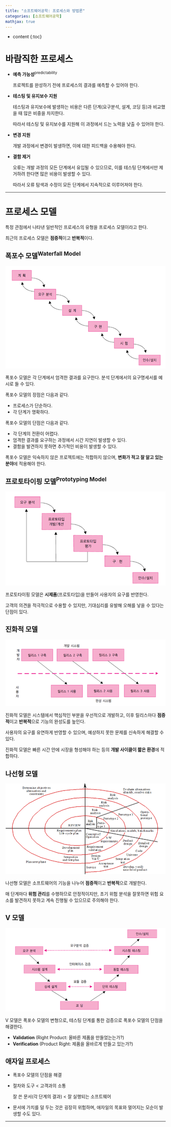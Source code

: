 ```yaml
---
title: "소프트웨어공학: 프로세스와 방법론"
categories: [소프트웨어공학]
mathjax: true
---
```


* content
{:toc}
# 바람직한 프로세스

-   **예측 가능성**<sup>predictability</sup>

    프로젝트를 완성하기 전에 프로세스의 결과를 예측할 수 있어야 한다.

-   **테스팅 및 유지보수 지원**

    테스팅과 유지보수에 발생하는 비용은 다른 단계(요구분석, 설계, 코딩 등)과 비교했을 때 많은 비중을 차지한다.

    따라서 테스팅 및 유지보수를 지원해  이 과정에서 드는 노력을 낮출 수 있어야 한다.

-   **변경 지원**

    개발 과정에서 변경이 발생하면, 이에 대한 피드백을 수용해야 한다.

-   **결함 제거**

    오류는 개발 과정의 모든 단계에서 유입될 수 있으므로, 이를 테스팅 단계에서만 제거하려 한다면 많은 비용이 발생할 수 있다.

    따라서 오류 탐색과 수정이 모든 단계에서 지속적으로 이루어져야 한다.

---

# 프로세스 모델

특정 관점에서 나타낸 일반적인 프로세스의 유형을 프로세스 모델이라고 한다.

최근의 프로세스 모델은 **점증적**이고 **반복적**이다.

## 폭포수 모델<sup>Waterfall Model</sup>

![](https://github.com/B31l/B31l/blob/main/_posts/Note/20221018_01_Waterfall.png?raw=true)

폭포수 모델은 각 단계에서 엄격한 결과를 요구한다. 분석 단계에서의 요구명세서를 예시로 들 수 있다.

폭포수 모델의 장점은 다음과 같다.

-   프로세스가 단순하다.
-   각 단계가 명확하다.

폭포수 모델의 단점은 다음과 같다.

-   각 단계의 전환이 어렵다.
-   엄격한 결과를 요구하는 과정에서 시간 지연이 발생할 수 있다.
-   결함을 발견하지 못하면 추가적인 비용이 발생할 수 있다.

폭포수 모델은 익숙하지 않은 프로젝트에는 적합하지 않으며, **변화가 적고 잘 알고 있는 분야**에 적용해야 한다.

## 프로토타이핑 모델<sup>Prototyping Model</sup>

![](https://github.com/B31l/B31l/blob/main/_posts/Note/20221018_02_Prototyping.png?raw=true)

프로토타이핑 모델은 **시제품**(프로토타입)을 만들어 사용자의 요구를 반영한다.

고객의 의견을 적극적으로 수용할 수 있지만, 기대심리를 유발해 오해를 낳을 수 있다는 단점이 있다. 

## 진화적 모델

![](https://github.com/B31l/B31l/blob/main/_posts/Note/20221018_03.png?raw=true)

진화적 모델은 시스템에서 핵심적인 부분을 우선적으로 개발하고, 이후 릴리스마다 **점증적**이고 **반복적**으로 기능의 완성도를 높인다.

사용자의 요구를 유연하게 반영할 수 있으며, 예상하지 못한 문제를 신속하게 해결할 수 있다.

진화적 모델은 빠른 시간 안에 시장을 형성해야 하는 등의 **개발 사이클이 짧은 환경**에 적합하다.

## 나선형 모델

![](https://github.com/B31l/B31l/blob/main/_posts/Note/20221018_04.png?raw=true)

나선형 모델은 소프트웨어의 기능을 나누어 **점증적**이고 **반복적**으로 개발한다.

매 단계마다 **위험 관리**를 수행하므로 안정적이지만, 초기 위험 분석을 잘못하면 위험 요소를 발견하지 못하고 계속 진행될 수 있으므로 주의해야 한다.

## V 모델

![](https://github.com/B31l/B31l/blob/main/_posts/Note/20221018_05_V.png?raw=true)

V 모델은 폭포수 모델의 변형으로, 테스팅 단계를 통한 검증으로 폭포수 모델의 단점을 해결한다.

-   **Validation** (Right Product: 올바른 제품을 만들었는는가?)
-   **Verification** (Product Right: 제품을 올바르게 만들고 있는가?)



## 애자일 프로세스

-   폭포수 모델의 단점을 해결

-   절차와 도구 < 고객과의 소통

    잘 쓴 문서(각 단계의 결과) < 잘 실행되는 소프트웨어

-   문서에 가치를 덜 두는 것은 굉장히 위험하며, 애자일의 목표와 멀어지는 모순이 발생할 수도 있다.

---
